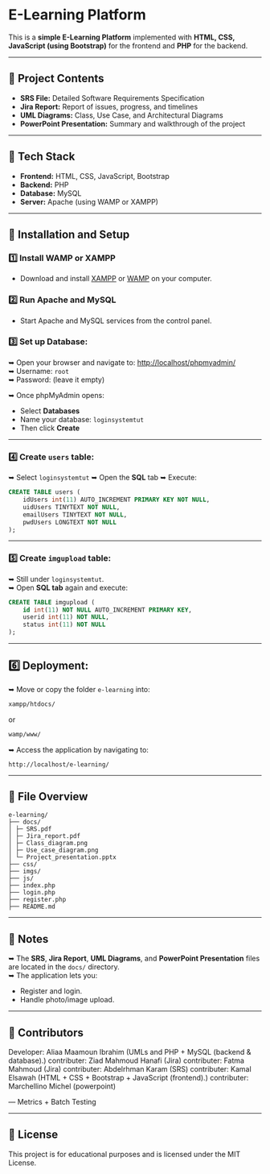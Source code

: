 # E-Learning Platform

This is a **simple E-Learning Platform** implemented with **HTML, CSS, JavaScript (using Bootstrap)** for the frontend and **PHP** for the backend.

---

## 🔹 Project Contents

- **SRS File:** Detailed Software Requirements Specification
- **Jira Report:** Report of issues, progress, and timelines
- **UML Diagrams:** Class, Use Case, and Architectural Diagrams
- **PowerPoint Presentation:** Summary and walkthrough of the project

---

## 🔹 Tech Stack

- **Frontend:** HTML, CSS, JavaScript, Bootstrap
- **Backend:** PHP
- **Database:** MySQL
- **Server:** Apache (using WAMP or XAMPP)

---

## 🔹 Installation and Setup

### 1️⃣ Install WAMP or XAMPP
- Download and install [XAMPP](https://www.apachefriends.org/) or [WAMP](https://www.wampserver.com/) on your computer.

### 2️⃣ Run Apache and MySQL
- Start Apache and MySQL services from the control panel.

### 3️⃣ Set up Database:
 
➥ Open your browser and navigate to: [http://localhost/phpmyadmin/](http://localhost/phpmyadmin/)  
➥ Username: `root`  
➥ Password: (leave it empty)

➥ Once phpMyAdmin opens:
- Select **Databases**
- Name your database: `loginsystemtut`
- Then click **Create**

---


### 4️⃣ Create `users` table:

➥ Select `loginsystemtut`
➥ Open the **SQL** tab
➥ Execute:

```sql
CREATE TABLE users (
	idUsers int(11) AUTO_INCREMENT PRIMARY KEY NOT NULL,
	uidUsers TINYTEXT NOT NULL,
	emailUsers TINYTEXT NOT NULL,
	pwdUsers LONGTEXT NOT NULL
);
```

---

### 5️⃣ Create `imgupload` table:

➥ Still under `loginsystemtut`.  
➥ Open **SQL tab** again and execute:

```sql
CREATE TABLE imgupload (
	id int(11) NOT NULL AUTO_INCREMENT PRIMARY KEY,
	userid int(11) NOT NULL,
	status int(11) NOT NULL
);
```

---

## 6️⃣ Deployment:

➥ Move or copy the folder `e-learning` into:

```bash
xampp/htdocs/
```

or

```bash
wamp/www/
```

➥ Access the application by navigating to:

```arduino
http://localhost/e-learning/
```

---

## 🔹 File Overview

```shell
e-learning/
├── docs/
│ ├─ SRS.pdf
│ ├─ Jira_report.pdf
│ ├─ Class_diagram.png
│ ├─ Use_case_diagram.png
│ └─ Project_presentation.pptx
├── css/
├── imgs/
├── js/
├── index.php
├── login.php
├── register.php
├── README.md
```

---

## 🔹 Notes

➥ The **SRS**, **Jira Report**, **UML Diagrams**, and **PowerPoint Presentation** files are located in the `docs/` directory.  
➥ The application lets you:
- Register and login.
- Handle photo/image upload.

---

## 🔹 Contributors

Developer: Aliaa Maamoun Ibrahim (UMLs and PHP + MySQL (backend & database).)
contributer: Ziad Mahmoud Hanafi (Jira)
contributer: Fatma Mahmoud (Jira)
contributer: Abdelrhman Karam (SRS)
contributer: Kamal Elsawah (HTML + CSS + Bootstrap + JavaScript (frontend).)
contributer: Marchellino Michel (powerpoint) 

 — Metrics + Batch Testing


---

## 🔹 License

This project is for educational purposes and is licensed under the MIT License.

